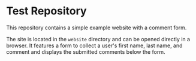 # Test Repository

This repository contains a simple example website with a comment form.

The site is located in the `website` directory and can be opened directly in a browser. It features a form to collect a user's first name, last name, and comment and displays the submitted comments below the form.
